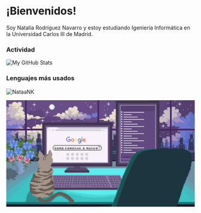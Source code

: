 # ¡Bienvenidos! 
Soy Natalia Rodríguez Navarro y estoy estudiando Igeniería Informática en la Universidad Carlos III de Madrid.

### Actividad
![My GitHub Stats](https://github-readme-stats.vercel.app/api?username=NataaNK&show_icons=true&theme=cobalt)

### Lenguajes más usados
<p><img align="center" src="https://github-readme-stats.vercel.app/api/top-langs?username=NataaNK&show_icons=true&locale=en&layout=compact" alt="NataaNK" /></p>

![](https://github.com/NataaNK/NataaNK/blob/main/Pixilart%20-%20Live%20on.gif)
